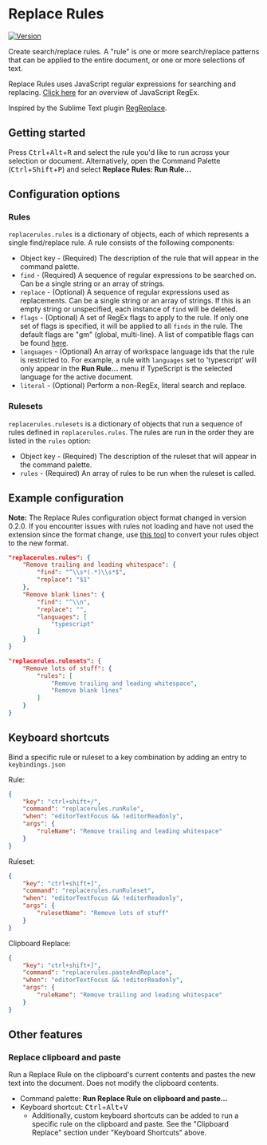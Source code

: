 # Replace Rules

[![Version](https://vsmarketplacebadge.apphb.com/version/bhughes339.replacerules.svg)](https://marketplace.visualstudio.com/items?itemName=bhughes339.replacerules)

Create search/replace rules. A "rule" is one or more search/replace patterns that can be applied to the entire document, or one or more selections of text.

Replace Rules uses JavaScript regular expressions for searching and replacing. [Click here](https://developer.mozilla.org/en-US/docs/Web/JavaScript/Guide/Regular_Expressions) for an overview of JavaScript RegEx.

Inspired by the Sublime Text plugin [RegReplace](https://github.com/facelessuser/RegReplace).

## Getting started

Press <kbd>Ctrl</kbd>+<kbd>Alt</kbd>+<kbd>R</kbd> and select the rule you'd like to run across your selection or document. Alternatively, open the Command Palette (<kbd>Ctrl</kbd>+<kbd>Shift</kbd>+<kbd>P</kbd>) and select **Replace Rules: Run Rule...**

## Configuration options

### Rules

`replacerules.rules` is a dictionary of objects, each of which represents a single find/replace rule. A rule consists of the following components:

- Object key - (Required) The description of the rule that will appear in the command palette.
- `find` - (Required) A sequence of regular expressions to be searched on. Can be a single string or an array of strings.
- `replace` - (Optional) A sequence of regular expressions used as replacements. Can be a single string or an array of strings. If this is an empty string or unspecified, each instance of `find` will be deleted.
- `flags` - (Optional) A set of RegEx flags to apply to the rule. If only one set of flags is specified, it will be applied to all `finds` in the rule. The default flags are "gm" (global, multi-line). A list of compatible flags can be found [here](https://developer.mozilla.org/en-US/docs/Web/JavaScript/Guide/Regular_Expressions#Advanced_searching_with_flags).
- `languages` - (Optional) An array of workspace language ids that the rule is restricted to. For example, a rule with `languages` set to 'typescript' will only appear in the **Run Rule...** menu if TypeScript is the selected language for the active document.
- `literal` - (Optional) Perform a non-RegEx, literal search and replace.

### Rulesets

`replacerules.rulesets` is a dictionary of objects that run a sequence of rules defined in `replacerules.rules`. The rules are run in the order they are listed in the `rules` option:

- Object key - (Required) The description of the ruleset that will appear in the command palette.
- `rules` - (Required) An array of rules to be run when the ruleset is called.

## Example configuration

**Note:** The Replace Rules configuration object format changed in version 0.2.0. If you encounter issues with rules not loading and have not used the extension since the format change, use [this tool](https://bhughes339.github.io/vscode-replacerules/convert.html) to convert your rules object to the new format.

```json
"replacerules.rules": {
    "Remove trailing and leading whitespace": {
        "find": "^\\s*(.*)\\s*$",
        "replace": "$1"
    },
    "Remove blank lines": {
        "find": "^\\n",
        "replace": "",
        "languages": [
            "typescript"
        ]
    }
}

"replacerules.rulesets": {
    "Remove lots of stuff": {
        "rules": [
            "Remove trailing and leading whitespace",
            "Remove blank lines"
        ]
    }
}
```

## Keyboard shortcuts

Bind a specific rule or ruleset to a key combination by adding an entry to `keybindings.json`

Rule:
```json
{
    "key": "ctrl+shift+/",
    "command": "replacerules.runRule",
    "when": "editorTextFocus && !editorReadonly",
    "args": {
        "ruleName": "Remove trailing and leading whitespace"
    }
}
```

Ruleset:
```json
{
    "key": "ctrl+shift+]",
    "command": "replacerules.runRuleset",
    "when": "editorTextFocus && !editorReadonly",
    "args": {
        "rulesetName": "Remove lots of stuff"
    }
}
```

Clipboard Replace:
```json
{
    "key": "ctrl+shift+]",
    "command": "replacerules.pasteAndReplace",
    "when": "editorTextFocus && !editorReadonly",
    "args": {
        "ruleName": "Remove trailing and leading whitespace"
    }
}
```

## Other features

### Replace clipboard and paste

Run a Replace Rule on the clipboard's current contents and pastes the new text into the document. Does not modify the clipboard contents.

- Command palette: **Run Replace Rule on clipboard and paste...**
- Keyboard shortcut: <kbd>Ctrl</kbd>+<kbd>Alt</kbd>+<kbd>V</kbd>
  - Additionally, custom keyboard shortcuts can be added to run a specific rule on the clipboard and paste. See the "Clipboard Replace" section under "Keyboard Shortcuts" above.
